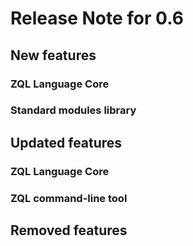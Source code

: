 # Release Note for 0.6

## New features

### ZQL Language Core


### Standard modules library


## Updated features

### ZQL Language Core



### ZQL command-line tool



## Removed features

